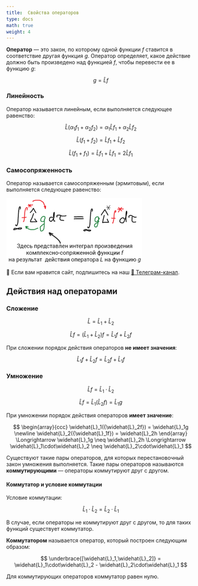 ```yaml
---
title:  Свойства операторов
type: docs
math: true
weight: 4
---
```


**Оператор** — это закон, по которому одной функции $f$ ставится в соответствие другая функция $g$. Оператор определяет, какое действие должно быть произведено над функцией $f$, чтобы перевести ее в функцию $g$:

$$
g = \widehat{L}f
$$

### Линейность

Оператор называется линейным, если выполняется следующее равенство:

$$
\widehat{L}(\alpha_1f_1 + \alpha_2f_2) = \alpha_1\widehat{L}f_1 + \alpha_2\widehat{L}f_2
$$

$$
\widehat{L}(f_1 + f_2) = \widehat{L}f_1 + \widehat{L}f_2
$$

$$
\widehat{L}(f_1 + f_1) = \widehat{L}f_1 + \widehat{L}f_1 = 2 \widehat{L}f_1
$$

### Самосопряженность

Оператор называется самосопряженным (эрмитовым), если выполняется следующее равенство:

![Свойства операторов: самосопряженность](images/svojstva-operatorov/svoistva_clip_image001_0003.png)



<div class="pagination-nav__link">🙏 Если вам нравится сайт, подпишитесь на наш <a href="https://t.me/+JfpTv9CJlwQ0MThi">🔗 Телеграм-канал</a>.</div>

## Действия над операторами

### Сложение

$$
\widehat{L} = \widehat{L}_1 + \widehat{L}_2
$$

$$
\widehat{L}f = (\widehat{L}_1 + \widehat{L}_2)f = \widehat{L}_1f + \widehat{L}_2f
$$

При сложении порядок действия операторов **не имеет значения**:

$$
\widehat{L}_1f + \widehat{L}_2f = \widehat{L}_2f + \widehat{L}_1f
$$

### Умножение

$$
\widehat{L}f = \widehat{L}_1\cdot\widehat{L}_2
$$

$$
\widehat{L}f = \widehat{L}_1({\widehat{L}_2f}) = \widehat{L}_1g
$$

При умножении порядок действия операторов **имеет значение**:

$$
\begin{array}{ccc}
    \widehat{L}_1({\widehat{L}_2f}) = \widehat{L}_1g \newline
    \widehat{L}_2({\widehat{L}_1f}) = \widehat{L}_2h
\end{array}
\Longrightarrow \widehat{L}_1g \neq \widehat{L}_2h \Longrightarrow \widehat{L}_1\cdot\widehat{L}_2 \neq \widehat{L}_2\cdot\widehat{L}_1
$$


Существуют такие пары операторов, для которых перестановочный закон умножения выполняется. Такие пары операторов называются **коммутирующими** — операторы коммутируют друг с другом.

#### Коммутатор и условие коммутации

Условие коммутации:

$$
\widehat{L}_1\cdot\widehat{L}_2 = \widehat{L}_2\cdot\widehat{L}_1
$$

В случае, если операторы не коммутируют друг с другом, то для таких функций существует коммутатор.

**Коммутатором** называется оператор, который построен следующим образом:

$$
\underbrace{[\widehat{L}_1,\widehat{L}_2]} = \widehat{L}_1\cdot\widehat{L}_2 - \widehat{L}_2\cdot\widehat{L}_1
$$

Для коммутирующих операторов коммутатор равен нулю.


